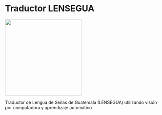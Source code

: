 # Traductor LENSEGUA
<img src="https://raw.githubusercontent.com/achleey/TraductirLENSEGUA/src/LENSEGUA.jpeg" width="250">


Traductor de Lengua de Señas de Guatemala (LENSEGUA) utilizando visión por computadora y aprendizaje automático
